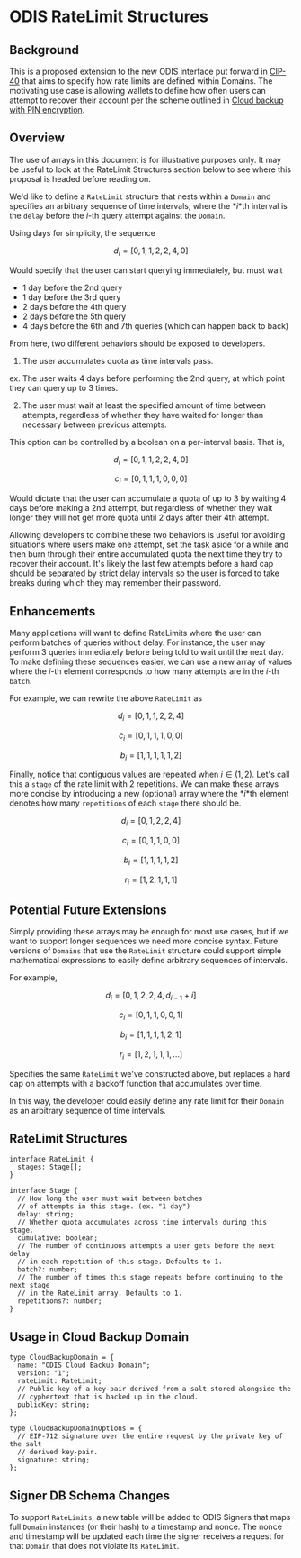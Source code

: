 # ODIS RateLimit Structures

## Background

This is a proposed extension to the new ODIS interface put forward in [CIP-40](https://github.com/celo-org/celo-proposals/blob/master/CIPs/cip-0040.md) that aims to specify how rate limits are defined within Domains. The motivating use case is allowing wallets to define how often users can attempt to recover their account per the scheme outlined in [Cloud backup with PIN encryption](https://www.notion.so/Cloud-backup-with-PIN-encryption-cea30f57bdaf4945a50eba2a42e1b85c).

## Overview

The use of arrays in this document is for illustrative purposes only. It may be useful to look at the RateLimit Structures section below to see where this proposal is headed before reading on.

We'd like to define a `RateLimit` structure that nests within a `Domain` and specifies an arbitrary sequence of time intervals, where the $*i*$th interval is the `delay` before the $i$-th query attempt against the `Domain`.

Using days for simplicity, the sequence

$$d_i = [ 0, 1, 1, 2, 2, 4, 0]$$

Would specify that the user can start querying immediately, but must wait

- 1 day before the 2nd query
- 1 day before the 3rd query
- 2 days before the 4th query
- 2 days before the 5th query
- 4 days before the 6th and 7th queries (which can happen back to back)

From here, two different behaviors should be exposed to developers.

1. The user accumulates quota as time intervals pass.

ex. The user waits 4 days before performing the 2nd query, at which point they can query up to 3 times.

2. The user must wait at least the specified amount of time between attempts, regardless of whether they have waited for longer than necessary between previous attempts.

This option can be controlled by a boolean on a per-interval basis. That is,

$$d_i = [ 0, 1, 1, 2, 2, 4, 0]$$

$$c_i = [0, 1, 1, 1, 0, 0, 0]$$

Would dictate that the user can accumulate a quota of up to 3 by waiting 4 days before making a 2nd attempt, but regardless of whether they wait longer they will not get more quota until 2 days after their 4th attempt.

Allowing developers to combine these two behaviors is useful for avoiding situations where users make one attempt, set the task aside for a while and then burn through their entire accumulated quota the next time they try to recover their account. It's likely the last few attempts before a hard cap should be separated by strict delay intervals so the user is forced to take breaks during which they may remember their password.

## Enhancements

Many applications will want to define RateLimits where the user can perform batches of queries without delay. For instance, the user may perform 3 queries immediately before being told to wait until the next day. To make defining these sequences easier, we can use a new array of values where the $i$-th element corresponds to how many attempts are in the $i$-th `batch`.

For example, we can rewrite the above `RateLimit` as

$$d_i = [ 0, 1, 1, 2, 2, 4]$$

$$c_i = [0, 1, 1, 1, 0, 0]$$

$$b_i = [ 1, 1, 1, 1, 1, 2]$$

Finally, notice that contiguous values are repeated when $i ∈ (1,2)$. Let's call this a `stage` of the rate limit with 2 repetitions. We can make these arrays more concise by introducing a new (optional) array where the $*i*$th element denotes how many `repetitions` of each `stage` there should be.

$$d_i = [ 0, 1, 2, 2, 4]$$

$$c_i = [0, 1, 1, 0, 0]$$

$$b_i = [ 1, 1, 1, 1, 2]$$

$$r_i = [ 1, 2, 1, 1, 1]$$

## Potential Future Extensions

Simply providing these arrays may be enough for most use cases, but if we want to support longer sequences we need more concise syntax. Future versions of `Domains` that use the `RateLimit` structure could support simple mathematical expressions to easily define arbitrary sequences of intervals.

For example,

$$d_i = [ 0, 1, 2, 2, 4, d_{i-1} + i]$$

$$c_i = [0, 1, 1, 0, 0, 1]$$

$$b_i = [ 1, 1, 1, 1, 2, 1]$$

$$r_i = [ 1, 2, 1, 1, 1, ...]$$

Specifies the same `RateLimit` we've constructed above, but replaces a hard cap on attempts with a backoff function that accumulates over time.

In this way, the developer could easily define any rate limit for their `Domain` as an arbitrary sequence of time intervals.

## RateLimit Structures

```tsx
interface RateLimit {
  stages: Stage[];
}

interface Stage {
  // How long the user must wait between batches
  // of attempts in this stage. (ex. "1 day")
  delay: string;
  // Whether quota accumulates across time intervals during this stage.
  cumulative: boolean;
  // The number of continuous attempts a user gets before the next delay
  // in each repetition of this stage. Defaults to 1.
  batch?: number;
  // The number of times this stage repeats before continuing to the next stage
  // in the RateLimit array. Defaults to 1.
  repetitions?: number;
}
```

## Usage in Cloud Backup Domain

```tsx
type CloudBackupDomain = {
  name: "ODIS Cloud Backup Domain";
  version: "1";
  rateLimit: RateLimit;
  // Public key of a key-pair derived from a salt stored alongside the
  // cyphertext that is backed up in the cloud.
  publicKey: string;
};

type CloudBackupDomainOptions = {
  // EIP-712 signature over the entire request by the private key of the salt
  // derived key-pair.
  signature: string;
};
```

## Signer DB Schema Changes

To support `RateLimits`, a new table will be added to ODIS Signers that maps full `Domain` instances (or their hash) to a timestamp and nonce. The nonce and timestamp will be updated each time the signer receives a request for that `Domain` that does not violate its `RateLimit`.
